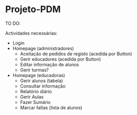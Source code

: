 # Projeto-PDM

TO DO:

Actividades necessárias:
* Login
* Homepage (administradores)
  * Aceitação de pedidos de registo (acedida por Button) 
  * Gerir educadores (acedida por Button)
  * Editar informação de alunos
  * Gerir turmas?
* Homepage (educadoras)
  * Gerir alunos (tabela)
   * Consultar informação
    * Relatório diário
  * Gerir Aulas 
   * Fazer Sumário
   * Marcar faltas (lista de alunos)

